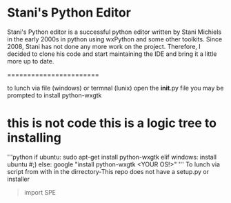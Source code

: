 Stani's Python Editor
=======================

Stani's Python editor is a successful python editor written by Stani Michiels in the early 2000s in python
using wxPython and some other toolkits. Since 2008, Stani has not done any more work on the project. Therefore, I decided to clone his code and start
maintaining the IDE and bring it a little more up to date.

=======================


to lunch 
via file (windows) or termnal (lunix) open the __init__.py file you may be prompted to install python-wxgtk

this is not code this is a logic tree to installing
=======================
   '''python
   if ubuntu:
      sudo apt-get install python-wxgtk
   elif windows:
      install ubuntu #;)
   else:
      google "install python-wxgtk <YOUR OS!>"
   '''
To lunch via script from with in the dirrectory-This repo does not have a setup.py or installer
>import SPE

